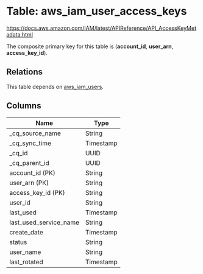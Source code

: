 # Table: aws_iam_user_access_keys

https://docs.aws.amazon.com/IAM/latest/APIReference/API_AccessKeyMetadata.html

The composite primary key for this table is (**account_id**, **user_arn**, **access_key_id**).

## Relations

This table depends on [aws_iam_users](aws_iam_users).

## Columns

| Name          | Type          |
| ------------- | ------------- |
|_cq_source_name|String|
|_cq_sync_time|Timestamp|
|_cq_id|UUID|
|_cq_parent_id|UUID|
|account_id (PK)|String|
|user_arn (PK)|String|
|access_key_id (PK)|String|
|user_id|String|
|last_used|Timestamp|
|last_used_service_name|String|
|create_date|Timestamp|
|status|String|
|user_name|String|
|last_rotated|Timestamp|